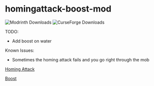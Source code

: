 # homingattack-boost-mod

![Modrinth Downloads](https://img.shields.io/modrinth/dt/9DPewlmy?label=Modrinth%20Downloads)
![CurseForge Downloads](https://img.shields.io/curseforge/dt/927281?label=CurseForge%20Downloads&link=https%3A%2F%2Flegacy.curseforge.com%2Fminecraft%2Fmc-mods%2Fhoming-attack-and-boost)

TODO:

- Add boost on water

Known Issues:

- Sometimes the homing attack fails and you go right through the mob

[Homing Attack](https://sonic.fandom.com/wiki/Homing_Attack)

[Boost](https://sonic.fandom.com/wiki/Boost)
